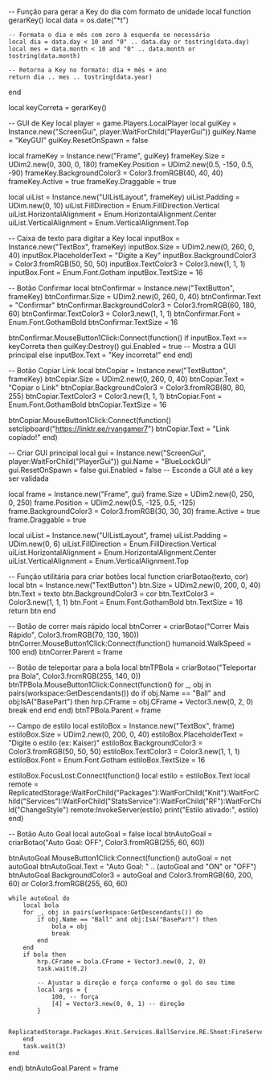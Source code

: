-- Função para gerar a Key do dia com formato de unidade
local function gerarKey()
    local data = os.date("*t")
    
    -- Formata o dia e mês com zero à esquerda se necessário
    local dia = data.day < 10 and "0" .. data.day or tostring(data.day)
    local mes = data.month < 10 and "0" .. data.month or tostring(data.month)
    
    -- Retorna a Key no formato: dia + mês + ano
    return dia .. mes .. tostring(data.year)
end

local keyCorreta = gerarKey()

-- GUI de Key
local player = game.Players.LocalPlayer
local guiKey = Instance.new("ScreenGui", player:WaitForChild("PlayerGui"))
guiKey.Name = "KeyGUI"
guiKey.ResetOnSpawn = false

local frameKey = Instance.new("Frame", guiKey)
frameKey.Size = UDim2.new(0, 300, 0, 180)
frameKey.Position = UDim2.new(0.5, -150, 0.5, -90)
frameKey.BackgroundColor3 = Color3.fromRGB(40, 40, 40)
frameKey.Active = true
frameKey.Draggable = true

local uiList = Instance.new("UIListLayout", frameKey)
uiList.Padding = UDim.new(0, 10)
uiList.FillDirection = Enum.FillDirection.Vertical
uiList.HorizontalAlignment = Enum.HorizontalAlignment.Center
uiList.VerticalAlignment = Enum.VerticalAlignment.Top

-- Caixa de texto para digitar a Key
local inputBox = Instance.new("TextBox", frameKey)
inputBox.Size = UDim2.new(0, 260, 0, 40)
inputBox.PlaceholderText = "Digite a Key"
inputBox.BackgroundColor3 = Color3.fromRGB(50, 50, 50)
inputBox.TextColor3 = Color3.new(1, 1, 1)
inputBox.Font = Enum.Font.Gotham
inputBox.TextSize = 16

-- Botão Confirmar
local btnConfirmar = Instance.new("TextButton", frameKey)
btnConfirmar.Size = UDim2.new(0, 260, 0, 40)
btnConfirmar.Text = "Confirmar"
btnConfirmar.BackgroundColor3 = Color3.fromRGB(60, 180, 60)
btnConfirmar.TextColor3 = Color3.new(1, 1, 1)
btnConfirmar.Font = Enum.Font.GothamBold
btnConfirmar.TextSize = 16

btnConfirmar.MouseButton1Click:Connect(function()
    if inputBox.Text == keyCorreta then
        guiKey:Destroy()
        gui.Enabled = true -- Mostra a GUI principal
    else
        inputBox.Text = "Key incorreta!"
    end
end)

-- Botão Copiar Link
local btnCopiar = Instance.new("TextButton", frameKey)
btnCopiar.Size = UDim2.new(0, 260, 0, 40)
btnCopiar.Text = "Copiar o Link"
btnCopiar.BackgroundColor3 = Color3.fromRGB(80, 80, 255)
btnCopiar.TextColor3 = Color3.new(1, 1, 1)
btnCopiar.Font = Enum.Font.GothamBold
btnCopiar.TextSize = 16

btnCopiar.MouseButton1Click:Connect(function()
    setclipboard("https://linktr.ee/ryangamer7")
    btnCopiar.Text = "Link copiado!"
end)

-- Criar GUI principal
local gui = Instance.new("ScreenGui", player:WaitForChild("PlayerGui"))
gui.Name = "BlueLockGUI"
gui.ResetOnSpawn = false
gui.Enabled = false -- Esconde a GUI até a key ser validada

local frame = Instance.new("Frame", gui)
frame.Size = UDim2.new(0, 250, 0, 250)
frame.Position = UDim2.new(0.5, -125, 0.5, -125)
frame.BackgroundColor3 = Color3.fromRGB(30, 30, 30)
frame.Active = true
frame.Draggable = true

local uiList = Instance.new("UIListLayout", frame)
uiList.Padding = UDim.new(0, 6)
uiList.FillDirection = Enum.FillDirection.Vertical
uiList.HorizontalAlignment = Enum.HorizontalAlignment.Center
uiList.VerticalAlignment = Enum.VerticalAlignment.Top

-- Função utilitária para criar botões
local function criarBotao(texto, cor)
    local btn = Instance.new("TextButton")
    btn.Size = UDim2.new(0, 200, 0, 40)
    btn.Text = texto
    btn.BackgroundColor3 = cor
    btn.TextColor3 = Color3.new(1, 1, 1)
    btn.Font = Enum.Font.GothamBold
    btn.TextSize = 16
    return btn
end

-- Botão de correr mais rápido
local btnCorrer = criarBotao("Correr Mais Rápido", Color3.fromRGB(70, 130, 180))
btnCorrer.MouseButton1Click:Connect(function()
    humanoid.WalkSpeed = 100
end)
btnCorrer.Parent = frame

-- Botão de teleportar para a bola
local btnTPBola = criarBotao("Teleportar pra Bola", Color3.fromRGB(255, 140, 0))
btnTPBola.MouseButton1Click:Connect(function()
    for _, obj in pairs(workspace:GetDescendants()) do
        if obj.Name == "Ball" and obj:IsA("BasePart") then
            hrp.CFrame = obj.CFrame + Vector3.new(0, 2, 0)
            break
        end
    end
end)
btnTPBola.Parent = frame

-- Campo de estilo
local estiloBox = Instance.new("TextBox", frame)
estiloBox.Size = UDim2.new(0, 200, 0, 40)
estiloBox.PlaceholderText = "Digite o estilo (ex: Kaiser)"
estiloBox.BackgroundColor3 = Color3.fromRGB(50, 50, 50)
estiloBox.TextColor3 = Color3.new(1, 1, 1)
estiloBox.Font = Enum.Font.Gotham
estiloBox.TextSize = 16

estiloBox.FocusLost:Connect(function()
    local estilo = estiloBox.Text
    local remote = ReplicatedStorage:WaitForChild("Packages"):WaitForChild("Knit"):WaitForChild("Services"):WaitForChild("StatsService"):WaitForChild("RF"):WaitForChild("ChangeStyle")
    remote:InvokeServer(estilo)
    print("Estilo ativado:", estilo)
end)

-- Botão Auto Goal
local autoGoal = false
local btnAutoGoal = criarBotao("Auto Goal: OFF", Color3.fromRGB(255, 60, 60))

btnAutoGoal.MouseButton1Click:Connect(function()
    autoGoal = not autoGoal
    btnAutoGoal.Text = "Auto Goal: " .. (autoGoal and "ON" or "OFF")
    btnAutoGoal.BackgroundColor3 = autoGoal and Color3.fromRGB(60, 200, 60) or Color3.fromRGB(255, 60, 60)

    while autoGoal do
        local bola
        for _, obj in pairs(workspace:GetDescendants()) do
            if obj.Name == "Ball" and obj:IsA("BasePart") then
                bola = obj
                break
            end
        end
        if bola then
            hrp.CFrame = bola.CFrame + Vector3.new(0, 2, 0)
            task.wait(0.2)

            -- Ajustar a direção e força conforme o gol do seu time
            local args = {
                100, -- força
                [4] = Vector3.new(0, 0, 1) -- direção
            }

            ReplicatedStorage.Packages.Knit.Services.BallService.RE.Shoot:FireServer(unpack(args))
        end
        task.wait(3)
    end
end)
btnAutoGoal.Parent = frame
